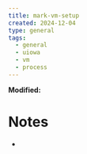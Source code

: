 ```yaml
---
title: mark-vm-setup
created: 2024-12-04
type: general
tags:
  - general
  - uiowa
  - vm
  - process
---
```

**Modified:**

# Notes
- 